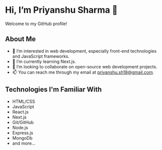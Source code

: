 # Hi, I’m Priyanshu Sharma 👋

Welcome to my GitHub profile!

## About Me

- 👀 I’m interested in web development, especially front-end technologies and JavaScript frameworks.
- 🌱 I’m currently learning Next.js.
- 💞️ I’m looking to collaborate on open-source web development projects.
- 📫 You can reach me through my email at priyanshu.sh18@gmail.com.

## Technologies I'm Familiar With

- HTML/CSS
- JavaScript
- React.js
- Next.js
- Git/GitHub
- Node.js
- Express.js
- MongoDb
- and more...

<!---
priyanshushrma01/priyanshushrma01 is a ✨ special ✨ repository because its `README.md` (this file) appears on your GitHub profile.
You can click the Preview link to take a look at your changes.
--->
